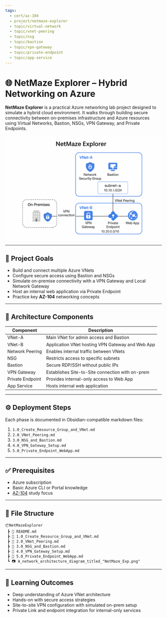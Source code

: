 ```yaml
---
tags:
  - cert/az-104
  - project/netmaze-explorer
  - topic/virtual-network
  - topic/vnet-peering
  - topic/nsg
  - topic/bastion
  - topic/vpn-gateway
  - topic/private-endpoint
  - topic/app-service
---
```


# 🌐 NetMaze Explorer – Hybrid Networking on Azure

**NetMaze Explorer** is a practical Azure networking lab project designed to simulate a hybrid cloud environment. It walks through building secure connectivity between on-premises infrastructure and Azure resources using Virtual Networks, Bastion, NSGs, VPN Gateway, and Private Endpoints.

![NetMaze Explorer Diagram](./Netmaze.png)

---

## 📌 Project Goals

- Build and connect multiple Azure VNets
- Configure secure access using Bastion and NSGs
- Simulate on-premise connectivity with a VPN Gateway and Local Network Gateway
- Host an internal web application via Private Endpoint
- Practice key **AZ-104** networking concepts

---

## 🧱 Architecture Components

| Component             | Description |
|----------------------|-------------|
| VNet-A               | Main VNet for admin access and Bastion |
| VNet-B               | Application VNet hosting VPN Gateway and Web App |
| Network Peering      | Enables internal traffic between VNets |
| NSG                  | Restricts access to specific subnets |
| Bastion              | Secure RDP/SSH without public IPs |
| VPN Gateway          | Establishes Site-to-Site connection with on-prem |
| Private Endpoint     | Provides internal-only access to Web App |
| App Service          | Hosts internal web application |

---

## ⚙️ Deployment Steps

Each phase is documented in Obsidian-compatible markdown files:

1. `1.0_Create_Resource_Group_and_VNet.md`  
2. `2.0_VNet_Peering.md`  
3. `3.0_NSG_and_Bastion.md`  
4. `4.0_VPN_Gateway_Setup.md`  
5. `5.0_Private_Endpoint_WebApp.md`

---

## ✅ Prerequisites

- Azure subscription
- Basic Azure CLI or Portal knowledge
- [AZ-104](https://learn.microsoft.com/en-us/certifications/exams/az-104/) study focus

---

## 📁 File Structure

```
📦NetMazeExplorer
 ┣ 📄 README.md
 ┣ 📄 1.0_Create_Resource_Group_and_VNet.md
 ┣ 📄 2.0_VNet_Peering.md
 ┣ 📄 3.0_NSG_and_Bastion.md
 ┣ 📄 4.0_VPN_Gateway_Setup.md
 ┣ 📄 5.0_Private_Endpoint_WebApp.md
 ┗ 📷 A_network_architecture_diagram_titled_"NetMaze_Exp.png"
```

---

## 🧠 Learning Outcomes

- Deep understanding of Azure VNet architecture
- Hands-on with secure access strategies
- Site-to-site VPN configuration with simulated on-prem setup
- Private Link and endpoint integration for internal-only services

